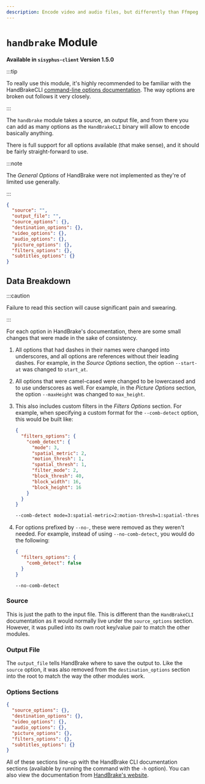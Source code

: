 ```yaml
---
description: Encode video and audio files, but differently than Ffmpeg.
---
```


# `handbrake` Module

**Available in `sisyphus-client` Version 1.5.0**

:::tip

To really use this module, it's highly recommended to be familiar with the HandBrakeCLI [command-line options documentation](https://handbrake.fr/docs/en/latest/cli/command-line-reference.html).  The way options are broken out follows it very closely.

:::

The `handbrake` module takes a source, an output file, and from there you can add as many options as the `HandBrakeCLI` binary will allow to encode basically anything.

There is full support for all options available (that make sense), and it should be fairly straight-forward to use.

:::note

The _General Options_ of HandBrake were not implemented as they're of limited use generally.

:::

```json title="Task Skeleton"
{
  "source": "",
  "output_file": "",
  "source_options": {},
  "destination_options": {},
  "video_options": {},
  "audio_options": {},
  "picture_options": {},
  "filters_options": {},
  "subtitles_options": {}
}
```

## Data Breakdown

:::caution

Failure to read this section will cause significant pain and swearing.

:::

For each option in HandBrake's documentation, there are some small changes that were made in the sake of consistency.

1. All options that had dashes in their names were changed into underscores, and all options are references without their leading dashes.  For example, in the _Source Options_ section, the option `--start-at` was changed to `start_at`.

2. All options that were camel-cased were changed to be lowercased and to use underscores as well.  For example, in the _Picture Options_ section, the option `--maxHeight` was changed to `max_height`.

3. This also includes custom filters in the _Filters Options_ section.  For example, when specifying a custom format for the `--comb-detect` option, this would be built like:

    ```json title="Custom Filter using Comb Detect Option"
    {
      "filters_options": {
        "comb_detect": {
          "mode": 3,
          "spatial_metric": 2,
          "motion_thresh": 1,
          "spatial_thresh": 1,
          "filter_mode": 2,
          "block_thresh": 40,
          "block_width": 16,
          "block_height": 16
        }
      }
    }
    ```

    ```bash title="Output for Comb Detect Option"
    --comb-detect mode=3:spatial-metric=2:motion-thresh=1:spatial-thresh=1:filter-mode=2:block-thresh=40:block-width=16:block-height=16
    ```

4. For options prefixed by `--no-`, these were removed as they weren't needed.  For example, instead of using `--no-comb-detect`, you would do the following:

    ```json title="Negating an Option"
    {
      "filters_options": {
        "comb_detect": false
      }
    }
    ```

    ```text title="Output"
    --no-comb-detect
    ```

### Source

This is just the path to the input file.  This is different than the `HandBrakeCLI` documentation as it would normally live under the `source_options` section.  However, it was pulled into its own root key/value pair to match the other modules.

### Output File

The `output_file` tells HandBrake where to save the output to.  Like the `source` option, it was also removed from the `destination_options` section into the root to match the way the other modules work.

### Options Sections

```json title="Option Sections"
{
  "source_options": {},
  "destination_options": {},
  "video_options": {},
  "audio_options": {},
  "picture_options": {},
  "filters_options": {},
  "subtitles_options": {}
}
```

All of these sections line-up with the HandBrake CLI documentation sections (available by running the command with the `-h` option). You can also view the documentation from [HandBrake's website](https://handbrake.fr/docs/en/latest/cli/command-line-reference.html).

